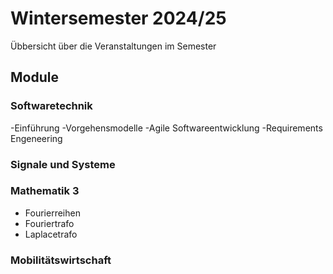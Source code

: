 # Wintersemester 2024/25

Übbersicht über die Veranstaltungen im Semester

## Module

### Softwaretechnik

-Einführung
-Vorgehensmodelle
-Agile Softwareentwicklung
-Requirements Engeneering

### Signale und Systeme

### Mathematik 3

- Fourierreihen
- Fouriertrafo
- Laplacetrafo
  
### Mobilitätswirtschaft
